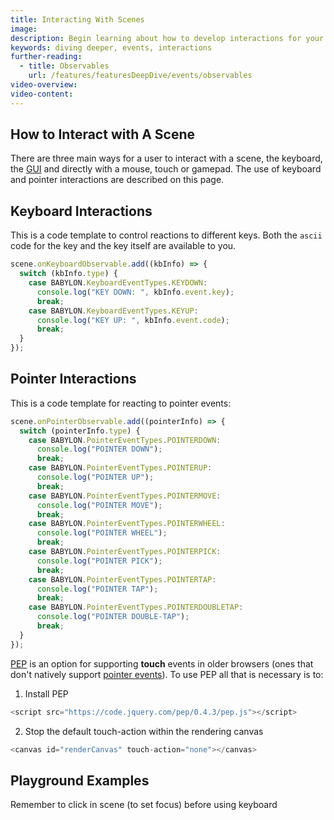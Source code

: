 ```yaml
---
title: Interacting With Scenes
image:
description: Begin learning about how to develop interactions for your Babylon.js scenes.
keywords: diving deeper, events, interactions
further-reading:
  - title: Observables
    url: /features/featuresDeepDive/events/observables
video-overview:
video-content:
---
```


## How to Interact with A Scene

There are three main ways for a user to interact with a scene, the keyboard, the [GUI](/features/featuresDeepDive/gui) and directly with a mouse, touch or gamepad. The use of keyboard and pointer interactions are described on this page.

## Keyboard Interactions

This is a code template to control reactions to different keys. Both the `ascii` code for the key and the key itself are available to you.

```javascript
scene.onKeyboardObservable.add((kbInfo) => {
  switch (kbInfo.type) {
    case BABYLON.KeyboardEventTypes.KEYDOWN:
      console.log("KEY DOWN: ", kbInfo.event.key);
      break;
    case BABYLON.KeyboardEventTypes.KEYUP:
      console.log("KEY UP: ", kbInfo.event.code);
      break;
  }
});
```

## Pointer Interactions

This is a code template for reacting to pointer events:

```javascript
scene.onPointerObservable.add((pointerInfo) => {
  switch (pointerInfo.type) {
    case BABYLON.PointerEventTypes.POINTERDOWN:
      console.log("POINTER DOWN");
      break;
    case BABYLON.PointerEventTypes.POINTERUP:
      console.log("POINTER UP");
      break;
    case BABYLON.PointerEventTypes.POINTERMOVE:
      console.log("POINTER MOVE");
      break;
    case BABYLON.PointerEventTypes.POINTERWHEEL:
      console.log("POINTER WHEEL");
      break;
    case BABYLON.PointerEventTypes.POINTERPICK:
      console.log("POINTER PICK");
      break;
    case BABYLON.PointerEventTypes.POINTERTAP:
      console.log("POINTER TAP");
      break;
    case BABYLON.PointerEventTypes.POINTERDOUBLETAP:
      console.log("POINTER DOUBLE-TAP");
      break;
  }
});
```

[PEP](https://github.com/jquery/PEP) is an option for supporting **touch** events in older browsers (ones that don't natively support [pointer events](https://caniuse.com/pointer)). To use PEP all that is necessary is to:

1. Install PEP

```javascript
<script src="https://code.jquery.com/pep/0.4.3/pep.js"></script>
```

2. Stop the default touch-action within the rendering canvas

```javascript
<canvas id="renderCanvas" touch-action="none"></canvas>
```

## Playground Examples

<Playground id="#0XYMA9#107" title="Scene Observables Template" description="Simple scene observables template." image="/img/playgroundsAndNMEs/divingDeeperInteractions1.jpg" isMain={true} category="Scene"/>
<Playground id="#7CBW04" title="Simple Drag Example" description="Simple example of a drag behavior." image="/img/playgroundsAndNMEs/divingDeeperInteractions2.jpg" isMain={true} category="Scene"/>
<Playground id="#XZ0TH6" title="Simple Keyboard Input Example" description="Simple example of keyboard input." image="/img/playgroundsAndNMEs/divingDeeperInteractions3.jpg" isMain={true} category="Scene"/>
<Playground id="#2SA7J8#7" title="Click+Drag to Multi Select" description="Simple example of how to multi-select objects in a scene using rectangular selection." isMain={true} category="Scene"/>

Remember to click in scene (to set focus) before using keyboard
